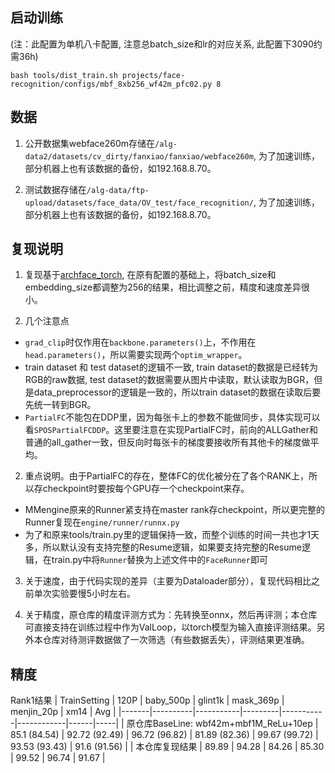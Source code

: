 ## 启动训练
 (注：此配置为单机八卡配置, 注意总batch_size和lr的对应关系, 此配置下3090约需36h)
 ```
 bash tools/dist_train.sh projects/face-recognition/configs/mbf_8xb256_wf42m_pfc02.py 8
 ```

## 数据
1. 公开数据集webface260m存储在`/alg-data2/datasets/cv_dirty/fanxiao/fanxiao/webface260m`, 为了加速训练，部分机器上也有该数据的备份，如192.168.8.70。

2. 测试数据存储在`/alg-data/ftp-upload/datasets/face_data/OV_test/face_recognition/`, 为了加速训练，部分机器上也有该数据的备份，如192.168.8.70。

## 复现说明
1. 复现基于[archface_torch](http://192.168.8.60/system/algorithm/arcface_torch/-/tree/mbf_baseline), 在原有配置的基础上，将batch_size和embedding_size都调整为256的结果，相比调整之前，精度和速度差异很小。

2. 几个注意点
- `grad_clip`时仅作用在`backbone.parameters()`上，不作用在`head.parameters()`，所以需要实现两个`optim_wrapper`。
- train dataset 和 test dataset的逻辑不一致, train dataset的数据是已经转为RGB的raw数据, test dataset的数据需要从图片中读取，默认读取为BGR，但是data_preprocessor的逻辑是一致的，所以train dataset的数据在读取后要先统一转到BGR。
- `PartialFC`不能包在DDP里，因为每张卡上的参数不能做同步，具体实现可以看`SPOSPartialFCDDP`。这里要注意在实现PartialFC时，前向的ALLGather和普通的all_gather一致，但反向时每张卡的梯度要接收所有其他卡的梯度做平均。

2. 重点说明。由于PartialFC的存在，整体FC的优化被分在了各个RANK上，所以存checkpoint时要按每个GPU存一个checkpoint来存。
- MMengine原来的Runner紧支持在master rank存checkpoint，所以更完整的Runner复现在``engine/runner/runnx.py``
- 为了和原来tools/train.py里的逻辑保持一致，而整个训练的时间一共也才1天多，所以默认没有支持完整的Resume逻辑，如果要支持完整的Resume逻辑，在train.py中将`Runner`替换为上述文件中的`FaceRunner`即可

3. 关于速度，由于代码实现的差异（主要为Dataloader部分），复现代码相比之前单次实验要慢5小时左右。

4. 关于精度，原仓库的精度评测方式为：先转换至onnx，然后再评测；本仓库可直接支持在训练过程中作为ValLoop，以torch模型为输入直接评测结果。另外本仓库对待测评数据做了一次筛选（有些数据丢失），评测结果更准确。

## 精度
Rank1结果
|  TrainSetting     | 120P     | baby_500p | glint1k | mask_369p | menjin_20p | xm14 |  Avg |
|-------|----------|-----------|---------|-----------|------------|------|-----|
| 原仓库BaseLine: wbf42m+mbf1M_ReLu+10ep         | 85.1 (84.54) |   92.72 (92.49)       | 96.72 (96.82) | 81.89 (82.36) |   99.67 (99.72)          |   93.53 (93.43)        |  91.6 (91.56)  |
| 本仓库复现结果 | 89.89 |   94.28 | 84.26 |   85.30    | 99.52   | 96.74  |   91.67  |

